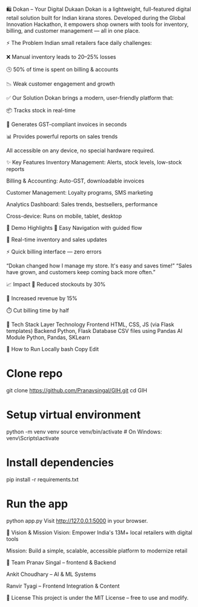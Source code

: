 🛍️ Dokan – Your Digital Dukaan
Dokan is a lightweight, full-featured digital retail solution built for Indian kirana stores. Developed during the Global Innovation Hackathon, it empowers shop owners with tools for inventory, billing, and customer management — all in one place.

⚡ The Problem
Indian small retailers face daily challenges:

❌ Manual inventory leads to 20–25% losses

🕒 50% of time is spent on billing & accounts

📉 Weak customer engagement and growth

✅ Our Solution
Dokan brings a modern, user-friendly platform that:

📦 Tracks stock in real-time

🧾 Generates GST-compliant invoices in seconds

📊 Provides powerful reports on sales trends

All accessible on any device, no special hardware required.

✨ Key Features
Inventory Management: Alerts, stock levels, low-stock reports

Billing & Accounting: Auto-GST, downloadable invoices

Customer Management: Loyalty programs, SMS marketing

Analytics Dashboard: Sales trends, bestsellers, performance

Cross-device: Runs on mobile, tablet, desktop

📸 Demo Highlights
🧭 Easy Navigation with guided flow

🔄 Real-time inventory and sales updates

⚡ Quick billing interface — zero errors

“Dokan changed how I manage my store. It's easy and saves time!”
“Sales have grown, and customers keep coming back more often.”

📈 Impact
🔻 Reduced stockouts by 30%

🔼 Increased revenue by 15%

⏱️ Cut billing time by half

🚀 Tech Stack
Layer	Technology
Frontend	HTML, CSS, JS (via Flask templates)
Backend	Python, Flask
Database	CSV files using Pandas
AI Module	Python, Pandas, SKLearn

🧪 How to Run Locally
bash
Copy
Edit
# Clone repo
git clone https://github.com/Pranavsingal/GIH.git
cd GIH

# Setup virtual environment
python -m venv venv
source venv/bin/activate  # On Windows: venv\Scripts\activate

# Install dependencies
pip install -r requirements.txt

# Run the app
python app.py
Visit http://127.0.0.1:5000 in your browser.

🎯 Vision & Mission
Vision: Empower India's 13M+ local retailers with digital tools

Mission: Build a simple, scalable, accessible platform to modernize retail

👥 Team
Pranav Singal – frontend & Backend

Ankit Choudhary – AI & ML Systems

Ranvir Tyagi – Frontend Integration & Content

📜 License
This project is under the MIT License – free to use and modify.
